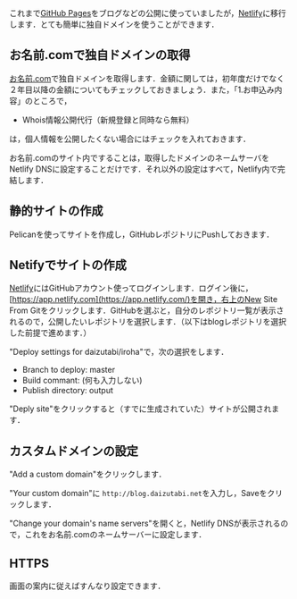 これまで[GitHub Pages](https://pages.github.com)をブログなどの公開に使っていましたが，[Netlify](https://www.netlify.com)に移行します．とても簡単に独自ドメインを使うことができます．

## お名前.comで独自ドメインの取得

[お名前.com](https://www.onamae.com)で独自ドメインを取得します．金額に関しては，初年度だけでなく２年目以降の金額についてもチェックしておきましょう．また，「1.お申込み内容」のところで，

+ Whois情報公開代行（新規登録と同時なら無料）

は，個人情報を公開したくない場合にはチェックを入れておきます．

お名前.comのサイト内ですることは，取得したドメインのネームサーバをNetlify DNSに設定することだけです．それ以外の設定はすべて，Netlify内で完結します．


## 静的サイトの作成

Pelicanを使ってサイトを作成し，GitHubレポジトリにPushしておきます．

## Netifyでサイトの作成

[Netlify](https://www.netlify.com)にはGitHubアカウント使ってログインします．ログイン後に，[https://app.netlify.com](https://app.netlify.com/)を開き，右上のNew Site From Gitをクリックします．GitHubを選ぶと，自分のレポジトリ一覧が表示されるので，公開したいレポジトリを選択します．（以下はblogレポジトリを選択した前提で進めます．）

"Deploy settings for daizutabi/iroha"で，次の選択をします．

+ Branch to deploy: master
+ Build commant: (何も入力しない)
+ Publish directory: output

"Deply site"をクリックすると（すでに生成されていた）サイトが公開されます．

## カスタムドメインの設定

"Add a custom domain"をクリックします．

"Your custom domain"に
`http://blog.daizutabi.net`を入力し，Saveをクリックします．

"Change your domain's name servers"を開くと，Netlify DNSが表示されるので，これをお名前.comのネームサーバーに設定します．

## HTTPS

画面の案内に従えばすんなり設定できます．
